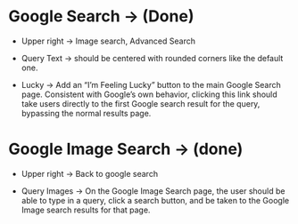 # Google Search -> (Done)

- Upper right -> Image search, Advanced Search

- Query Text -> should be centered with rounded corners like the default one.

- Lucky -> Add an “I’m Feeling Lucky” button to the main Google Search page. Consistent with Google’s own behavior, clicking this link should take users directly to the first Google search result for the query, bypassing the normal results page.

# Google Image Search -> (done)

- Upper right -> Back to google search

- Query Images -> On the Google Image Search page, the user should be able to type in a query, click a search button, and be taken to the Google Image search results for that page.

